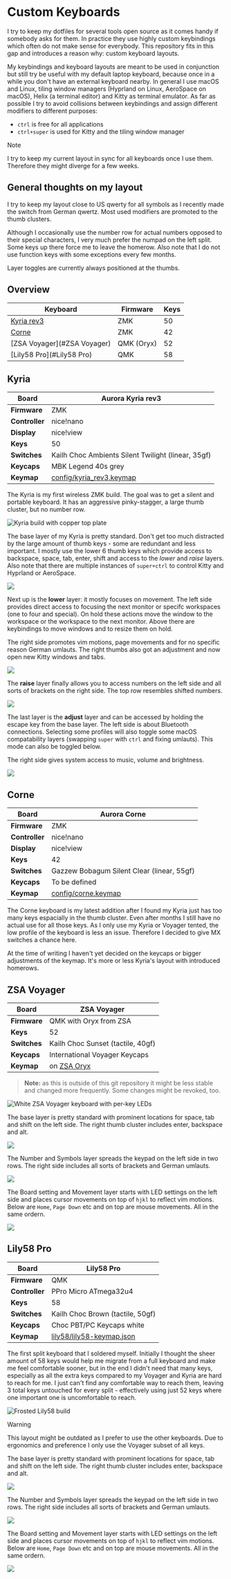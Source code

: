 # Custom Keyboards

I try to keep my dotfiles for several tools open source as it comes handy if somebody asks for them.
In practice they use highly custom keybindings which often do not make sense for everybody.
This repository fits in this gap and introduces a reason why: custom keyboard layouts.

My keybindings and keyboard layouts are meant to be used in conjunction but still try be useful with my default laptop keyboard, because once in a while you don't have an external keyboard nearby.
In general I use macOS and Linux, tiling window managers (Hyprland on Linux, AeroSpace on macOS), Helix (a terminal editor) and Kitty as terminal emulator.
As far as possible I try to avoid collisions between keybindings and assign different modifiers to different purposes:

- `ctrl` is free for all applications
- `ctrl+super` is used for Kitty and the tiling window manager

> [!note]
> I try to keep my current layout in sync for all keyboards once I use them. Therefore they might diverge for a few weeks.

## General thoughts on my layout

I try to keep my layout close to US qwerty for all symbols as I recently made the switch from German qwertz. Most used modifiers are promoted to the thumb clusters.

Although I occasionally use the number row for actual numbers opposed to their special characters, I very much prefer the numpad on the left split. Some keys up there force me to leave the homerow. Also note that I do not use function keys with some exceptions every few months.

Layer toggles are currently always positioned at the thumbs.

## Overview

| **Keyboard**                | Firmware   | Keys |
| --------------------------- | ---------- | ---- |
| [Kyria rev3](#Kyria)        | ZMK        | 50   |
| [Corne](#Corne)             | ZMK        | 42   |
| [ZSA Voyager](#ZSA Voyager) | QMK (Oryx) | 52   |
| [Lily58 Pro](#Lily58 Pro)   | QMK        | 58   |

## Kyria

| **Board**      | Aurora Kyria rev3                                      |
| -------------- | ------------------------------------------------------ |
| **Firmware**   | ZMK                                                    |
| **Controller** | nice!nano                                              |
| **Display**    | nice!view                                              |
| **Keys**       | 50                                                     |
| **Switches**   | Kailh Choc Ambients Silent Twilight (linear, 35gf)     |
| **Keycaps**    | MBK Legend 40s grey                                    |
| **Keymap**     | [config/kyria_rev3.keymap](./config/kyria_rev3.keymap) |

The Kyria is my first wireless ZMK build. The goal was to get a silent and portable keyboard.
It has an aggressive pinky-stagger, a large thumb cluster, but no number row.

![Kyria build with copper top plate](./images/kyria-keyboard.jpeg)

The base layer of my Kyria is pretty standard. Don't get too much distracted by the large amount of thumb keys - some are redundant and less important. I mostly use the lower 6 thumb keys which provide access to backspace, space, tab, enter, shift and access to the _lower_ and _raise_ layers.
Also note that there are multiple instances of `super+ctrl` to control Kitty and Hyprland or AeroSpace.

![](./images/kyria-layer-base.png)

Next up is the **lower** layer: it mostly focuses on movement. The left side provides direct access to focusing the next monitor or specifc workspaces (one to four and special). On hold these actions move the window to the workspace or the workspace to the next monitor. Above there are keybindings to move windows and to resize them on hold.

The right side promotes vim motions, page movements and for no specific reason German umlauts. The right thumbs also got an adjustment and now open new Kitty windows and tabs.

![](./images/kyria-layer-lower.png)

The **raise** layer finally allows you to access numbers on the left side and all sorts of brackets on the right side. The top row resembles shifted numbers.

![](./images/kyria-layer-raise.png)

The last layer is the **adjust** layer and can be accessed by holding the escape key from the base layer. The left side is about Bluetooth connections. Selecting some profiles will also toggle some macOS compatability layers (swapping `super` with `ctrl` and fixing umlauts). This mode can also be toggled below.

The right side gives system access to music, volume and brightness.

![](./images/kyria-layer-adjust.png)

## Corne

| **Board**      | Aurora Corne                                                |
| -------------- | ----------------------------------------------------------- |
| **Firmware**   | ZMK                                                         |
| **Controller** | nice!nano                                                   |
| **Display**    | nice!view                                                   |
| **Keys**       | 42                                                          |
| **Switches**   | Gazzew Bobagum Silent Clear (linear, 55gf)                  |
| **Keycaps**    | To be defined                                               |
| **Keymap**     | [config/corne.keymap](./config/splitkb_aurora_corne.keymap) |

The Corne keyboard is my latest addition after I found my Kyria just has too many keys espacially in the thumb cluster. Even after months I still have no actual use for all those keys.
As I only use my Kyria or Voyager tented, the low profile of the keyboard is less an issue. Therefore I decided to give MX switches a chance here.

At the time of writing I haven't yet decided on the keycaps or bigger adjustments of the keymap. It's more or less Kyria's layout with introduced homerows.

## ZSA Voyager

| **Board**    | ZSA Voyager                                                            |
| ------------ | ---------------------------------------------------------------------- |
| **Firmware** | QMK with Oryx from ZSA                                                 |
| **Keys**     | 52                                                                     |
| **Switches** | Kailh Choc Sunset (tactile, 40gf)                                      |
| **Keycaps**  | International Voyager Keycaps                                          |
| **Keymap**   | on [ZSA Oryx](https://configure.zsa.io/voyager/layouts/YV79Q/latest/0) |

> **Note:** as this is outside of this git repository it might be less stable and changed more frequently. Some changes might be revoked, too.

![White ZSA Voyager keyboard with per-key LEDs](./images/voyager-keyboard.jpeg)

The base layer is pretty standard with prominent locations for space, tab and shift on the left side. The right thumb cluster includes enter, backspace and alt.

![](./images/voyager-layer-base.png)

The Number and Symbols layer spreads the keypad on the left side in two rows. The right side includes all sorts of brackets and German umlauts.

![](./images/voyager-layer-num-sym.png)

The Board setting and Movement layer starts with LED settings on the left side and places cursor movements on top of `hjkl` to reflect vim motions. Below are `Home`, `Page Down` etc and on top are mouse movements. All in the same ordern.

![](./images/voyager-layer-brd-mov.png)

## Lily58 Pro

| **Board**      | Lily58 Pro                                               |
| -------------- | -------------------------------------------------------- |
| **Firmware**   | QMK                                                      |
| **Controller** | PPro Micro ATmega32u4                                    |
| **Keys**       | 58                                                       |
| **Switches**   | Kailh Choc Brown (tactile, 50gf)                         |
| **Keycaps**    | Choc PBT/PC Keycaps white                                |
| **Keymap**     | [lily58/lily58-keymap.json](./config/lily58-keymap.json) |

The first split keyboard that I soldered myself. Initially I thought the sheer amount of 58 keys would help me migrate from a full keyboard and make me feel comfortable sooner, but in the end I didn't need that many keys, especially as all the extra keys compared to my Voyager and Kyria are hard to reach for me. I just can't find any comfortable way to reach them, leaving 3 total keys untouched for every split - effectively using just 52 keys where one important one is uncomfortable to reach.

![Frosted Lily58 build](./images/lily58-keyboard.jpeg)

> [!warning]
> This layout might be outdated as I prefer to use the other keyboards. Due to ergonomics and preference I only use the Voyager subset of all keys.

The base layer is pretty standard with prominent locations for space, tab and shift on the left side. The right thumb cluster includes enter, backspace and alt.

![](./images/lily58-layer-base.png)

The Number and Symbols layer spreads the keypad on the left side in two rows. The right side includes all sorts of brackets and German umlauts.

![](./images/lily58-layer-num-sym.png)

The Board setting and Movement layer starts with LED settings on the left side and places cursor movements on top of `hjkl` to reflect vim motions. Below are `Home`, `Page Down` etc and on top are mouse movements. All in the same ordern.

![](./images/lily58-layer-brd-mov.png)
